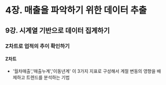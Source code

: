 # 4장. 매출을 파악하기 위한 데이터 추출

## 9강. 시계열 기반으로 데이터 집계하기

### Z차트로 업적의 추이 확인하기

#### Z차트
- '월차매출','매출누계','이동년계' 이 3가지 지표로 구성해서 계절 변동의 영향을 배제하고 트렌드를 분석하는 기법
